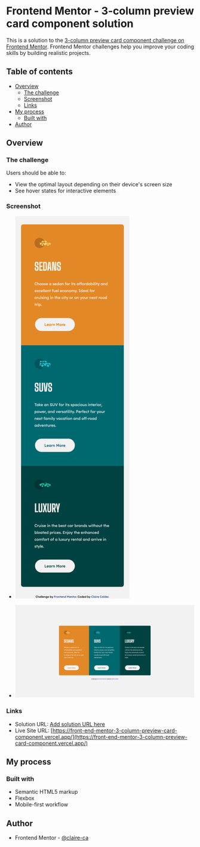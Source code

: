 # Frontend Mentor - 3-column preview card component solution

This is a solution to the [3-column preview card component challenge on Frontend Mentor](https://www.frontendmentor.io/challenges/3column-preview-card-component-pH92eAR2-). Frontend Mentor challenges help you improve your coding skills by building realistic projects. 

## Table of contents

- [Overview](#overview)
  - [The challenge](#the-challenge)
  - [Screenshot](#screenshot)
  - [Links](#links)
- [My process](#my-process)
  - [Built with](#built-with)
- [Author](#author)

## Overview

### The challenge

Users should be able to:

- View the optimal layout depending on their device's screen size
- See hover states for interactive elements

### Screenshot

- ![Mobile Screenshot](screenshots/mobile.jpg)

- ![Desktop Screenshot](screenshots/desktop.jpg)

### Links

- Solution URL: [Add solution URL here](https://your-solution-url.com)
- Live Site URL: [https://front-end-mentor-3-column-preview-card-component.vercel.app/](https://front-end-mentor-3-column-preview-card-component.vercel.app/)

## My process

### Built with

- Semantic HTML5 markup
- Flexbox
- Mobile-first workflow

## Author

- Frontend Mentor - [@claire-ca](https://www.frontendmentor.io/profile/claire-ca)